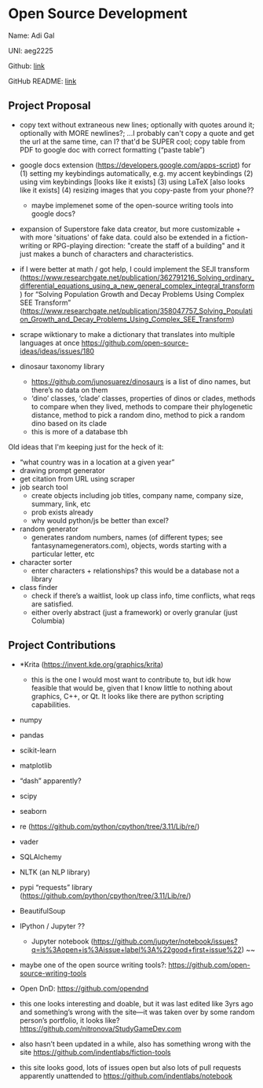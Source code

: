 # Open Source Development

Name: Adi Gal

UNI: aeg2225

Github: [link](https://github.com/hippothebrave)

GitHub README: [link](https://github.com/hippothebrave/hippothebrave/blob/main/README.md)


## Project Proposal

- copy text without extraneous new lines; optionally with quotes around it; optionally with MORE newlines?; ...I probably can't copy a quote and get the url at the same time, can I? that'd be SUPER cool; copy table from PDF to google doc with correct formatting (“paste table”)

- google docs extension (https://developers.google.com/apps-script) for (1) setting my keybindings automatically, e.g. my accent keybindings (2) using vim keybindings [looks like it exists] (3) using LaTeX [also looks like it exists] (4) resizing images that you copy-paste from your phone??
    - maybe implemenet some of the open-source writing tools into google docs?

- expansion of Superstore fake data creator, but more customizable + with more 'situations' of fake data. could also be extended in a fiction-writing or RPG-playing direction: "create the staff of a building" and it just makes a bunch of characters and characteristics.

- if I were better at math / got help, I could implement the SEJI transform (https://www.researchgate.net/publication/362791216_Solving_ordinary_differential_equations_using_a_new_general_complex_integral_transform)  for “Solving Population Growth and Decay Problems Using Complex SEE Transform” (https://www.researchgate.net/publication/358047757_Solving_Population_Growth_and_Decay_Problems_Using_Complex_SEE_Transform)

- scrape wiktionary to make a dictionary that translates into multiple languages at once https://github.com/open-source-ideas/ideas/issues/180 

- dinosaur taxonomy library
    - https://github.com/junosuarez/dinosaurs is a list of dino names, but there’s no data on them
    - ‘dino’ classes, ‘clade’ classes, properties of dinos or clades, methods to compare when they lived, methods to compare their phylogenetic distance, method to pick a random dino, method to pick a random dino based on its clade
    - this is more of a database tbh

Old ideas that I'm keeping just for the heck of it:
- “what country was in a location at a given year”
- drawing prompt generator
- get citation from URL using scraper
- job search tool
    - create objects including job titles, company name, company size, summary, link, etc
    - prob exists already
    - why would python/js be better than excel?
- random generator
    - generates random numbers, names (of different types; see fantasynamegenerators.com), objects, words starting with a particular letter, etc
- character sorter
    - enter characters + relationships? this would be a database not a library
- class finder
    - check if there’s a waitlist, look up class info, time conflicts, what reqs are satisfied.
    - either overly abstract (just a framework) or overly granular (just Columbia)



## Project Contributions

- *Krita (https://invent.kde.org/graphics/krita) 
    - this is the one I would most want to contribute to, but idk how feasible that would be, given that I know little to nothing about graphics, C++, or Qt. It looks like there are python scripting capabilities.

- numpy
- pandas
- scikit-learn
- matplotlib
- “dash” apparently?
- scipy
- seaborn
- re (https://github.com/python/cpython/tree/3.11/Lib/re/)
- vader
- SQLAlchemy
- NLTK (an NLP library)
- pypi “requests” library (https://github.com/python/cpython/tree/3.11/Lib/re/) 
- BeautifulSoup
- IPython / Jupyter ??
    - Jupyter notebook (https://github.com/jupyter/notebook/issues?q=is%3Aopen+is%3Aissue+label%3A%22good+first+issue%22) 
~~
- maybe one of the open source writing tools?: https://github.com/open-source-writing-tools 
- Open DnD: https://github.com/opendnd 
- this one looks interesting and doable, but it was last edited like 3yrs ago and something’s wrong with the site—it was taken over by some random person’s portfolio, it looks like? https://github.com/nitronova/StudyGameDev.com 
- also hasn’t been updated in a while, also has something wrong with the site https://github.com/indentlabs/fiction-tools 
- this site looks good, lots of issues open but also lots of pull requests apparently unattended to https://github.com/indentlabs/notebook
